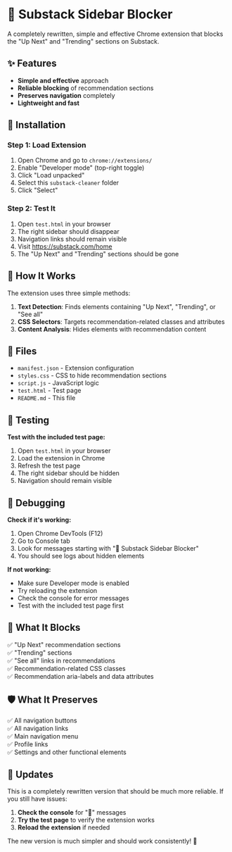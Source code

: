 # 🚫 Substack Sidebar Blocker

A completely rewritten, simple and effective Chrome extension that blocks the "Up Next" and "Trending" sections on Substack.

## ✨ Features

- **Simple and effective** approach
- **Reliable blocking** of recommendation sections
- **Preserves navigation** completely
- **Lightweight and fast**

## 🚀 Installation

### Step 1: Load Extension
1. Open Chrome and go to `chrome://extensions/`
2. Enable "Developer mode" (top-right toggle)
3. Click "Load unpacked"
4. Select this `substack-cleaner` folder
5. Click "Select"

### Step 2: Test It
1. Open `test.html` in your browser
2. The right sidebar should disappear
3. Navigation links should remain visible
4. Visit https://substack.com/home
5. The "Up Next" and "Trending" sections should be gone

## 🔧 How It Works

The extension uses three simple methods:

1. **Text Detection**: Finds elements containing "Up Next", "Trending", or "See all"
2. **CSS Selectors**: Targets recommendation-related classes and attributes
3. **Content Analysis**: Hides elements with recommendation content

## 📁 Files

- `manifest.json` - Extension configuration
- `styles.css` - CSS to hide recommendation sections
- `script.js` - JavaScript logic
- `test.html` - Test page
- `README.md` - This file

## 🧪 Testing

**Test with the included test page:**
1. Open `test.html` in your browser
2. Load the extension in Chrome
3. Refresh the test page
4. The right sidebar should be hidden
5. Navigation should remain visible

## 🐛 Debugging

**Check if it's working:**
1. Open Chrome DevTools (F12)
2. Go to Console tab
3. Look for messages starting with "🚫 Substack Sidebar Blocker"
4. You should see logs about hidden elements

**If not working:**
- Make sure Developer mode is enabled
- Try reloading the extension
- Check the console for error messages
- Test with the included test page first

## 🎯 What It Blocks

✅ "Up Next" recommendation sections  
✅ "Trending" sections  
✅ "See all" links in recommendations  
✅ Recommendation-related CSS classes  
✅ Recommendation aria-labels and data attributes  

## 🛡️ What It Preserves

✅ All navigation buttons  
✅ All navigation links  
✅ Main navigation menu  
✅ Profile links  
✅ Settings and other functional elements  

## 🔄 Updates

This is a completely rewritten version that should be much more reliable. If you still have issues:

1. **Check the console** for "🚫" messages
2. **Try the test page** to verify the extension works
3. **Reload the extension** if needed

The new version is much simpler and should work consistently! 🎉
